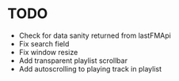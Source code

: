 # TODO

- Check for data sanity returned from lastFMApi
- Fix search field
- Fix window resize
- Add transparent playlist scrollbar
- Add autoscrolling to playing track in playlist
